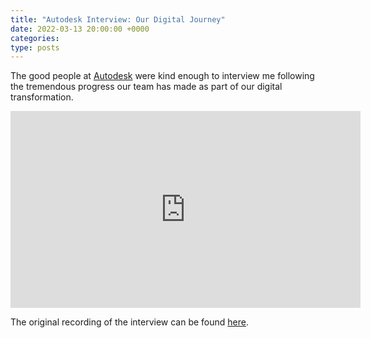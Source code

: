 ```yaml
---
title: "Autodesk Interview: Our Digital Journey"
date: 2022-03-13 20:00:00 +0000
categories:
type: posts
---
```

The good people at [Autodesk](https://www.autodesk.com/) were kind enough to interview me following the tremendous progress our team has made as part of our digital transformation.

<iframe src="https://www.linkedin.com/embed/feed/update/urn:li:ugcPost:6904000058229149696?compact=1" height="315" width="560" frameborder="0" allowfullscreen="" title="Embedded post"></iframe>

The original recording of the interview can be found [here](https://www.linkedin.com/feed/update/urn:li:activity:6904000304707440640/).
